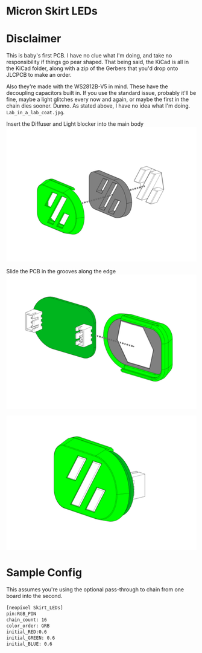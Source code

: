 # Micron Skirt LEDs #

# Disclaimer #
 This is baby's first PCB.  I have no clue what I'm doing, and take no responsibility if things go pear shaped.  That being said, the KiCad is all in the KiCad folder, along with a zip of the Gerbers that you'd drop onto JLCPCB to make an order.  
 
 Also they're made with the WS2812B-V5 in mind.  These have the decoupling capacitors built in.  If you use the standard issue, probably it'll be fine, maybe a light glitches every now and again, or maybe the first in the chain dies sooner.  Dunno.  As stated above, I have no idea what I'm doing.  `Lab_in_a_lab_coat.jpg`.


Insert the Diffuser and Light blocker into the main body
![Assembly](./Images/Assembly/1.png)

Slide the PCB in the grooves along the edge
![Assembly](./Images/Assembly/2.png)

![Assembly](./Images/Assembly/3.png)


# Sample Config # 
This assumes you're using the optional pass-through to chain from one board into the second.

    [neopixel Skirt_LEDs]
    pin:RGB_PIN
    chain_count: 16
    color_order: GRB
    initial_RED:0.6
    initial_GREEN: 0.6
    initial_BLUE: 0.6
